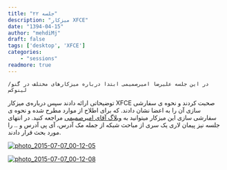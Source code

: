 ```yaml
---
title: "جلسه ۲۲"
description: "میزکار XFCE"
date: "1394-04-15"
author: "mehdiMj"
draft: false
tags: ['desktop', 'XFCE']
categories:
    - "sessions"
readmore: true
---
```

    در این جلسه علیرضا امیرصمیمی ابتدا درباره میزکارهای مختلف در گنو/لینوکس
توضیحاتی ارائه دادند سپس درباره‌ی میزکار XFCE صحبت کردند و نحوه ی سفارشی سازی
آن را به اعضا نشان دادند. که برای اطلاح از موارد مطرح شده و نحوه ی سفارشی سازی
این میزکار میتوانید به [وبلاگ آقای امیرصمیمی](http://amirsamimi.mihanblog.com)
مراجعه کنید. در انتهای جلسه نیز پیمان لاری یک سری از مباحث شبکه از جمله مک
آدرس، آی پی آدرس و .. را مورد بحث قرار دادند.

[![photo_2015-07-07_00-12-05](../../img/7fea31a4-fdbb-11e6-86dd-a088b4d860141488289242.8145332.jpg)](img/7fea31a4-fdbb-11e6-86dd-a088b4d860141488289242.8145332.jpg)

[![photo_2015-07-07_00-12-08](../../img/7fea3370-fdbb-11e6-86dd-a088b4d860141488289242.8145635.jpg)](img/7fea3370-fdbb-11e6-86dd-a088b4d860141488289242.8145635.jpg)
